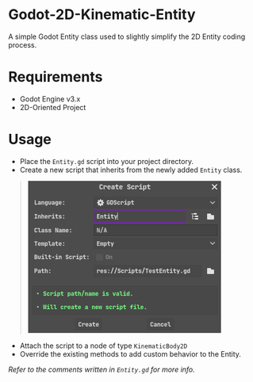 # Godot-2D-Kinematic-Entity
A simple Godot Entity class used to slightly simplify the 2D Entity coding process.

# Requirements
* Godot Engine v3.x
* 2D-Oriented Project

# Usage
* Place the `Entity.gd` script into your project directory.
* Create a new script that inherits from the newly added `Entity` class.

> ![script_example](img/script_example.png)

* Attach the script to a node of type `KinematicBody2D`
* Override the existing methods to add custom behavior to the Entity.

_Refer to the comments written in `Entity.gd` for more info._
